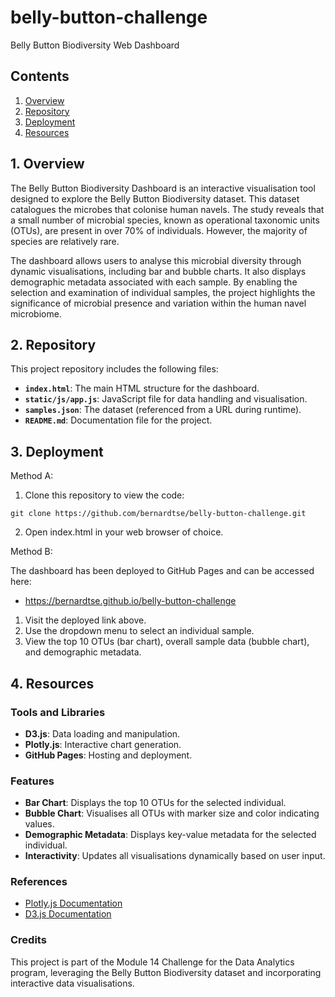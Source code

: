 # belly-button-challenge
Belly Button Biodiversity Web Dashboard

## Contents
1. [Overview](#1-overview)
2. [Repository](#2-repository)
3. [Deployment](#3-deployment)
4. [Resources](#4-resources)

## 1. Overview
The Belly Button Biodiversity Dashboard is an interactive visualisation tool designed to explore the Belly Button Biodiversity dataset. This dataset catalogues the microbes that colonise human navels. The study reveals that a small number of microbial species, known as operational taxonomic units (OTUs), are present in over 70% of individuals. However, the majority of species are relatively rare. 

The dashboard allows users to analyse this microbial diversity through dynamic visualisations, including bar and bubble charts. It also displays demographic metadata associated with each sample. By enabling the selection and examination of individual samples, the project highlights the significance of microbial presence and variation within the human navel microbiome.

## 2. Repository
This project repository includes the following files:
- **`index.html`**: The main HTML structure for the dashboard.
- **`static/js/app.js`**: JavaScript file for data handling and visualisation.
- **`samples.json`**: The dataset (referenced from a URL during runtime).
- **`README.md`**: Documentation file for the project.

## 3. Deployment

Method A:

1. Clone this repository to view the code:
```
git clone https://github.com/bernardtse/belly-button-challenge.git
```
2. Open index.html in your web browser of choice.

Method B:

The dashboard has been deployed to GitHub Pages and can be accessed here:
- https://bernardtse.github.io/belly-button-challenge

1. Visit the deployed link above.
2. Use the dropdown menu to select an individual sample.
3. View the top 10 OTUs (bar chart), overall sample data (bubble chart), and demographic metadata.

## 4. Resources
### Tools and Libraries
- **D3.js**: Data loading and manipulation.
- **Plotly.js**: Interactive chart generation.
- **GitHub Pages**: Hosting and deployment.

### Features
- **Bar Chart**: Displays the top 10 OTUs for the selected individual.
- **Bubble Chart**: Visualises all OTUs with marker size and color indicating values.
- **Demographic Metadata**: Displays key-value metadata for the selected individual.
- **Interactivity**: Updates all visualisations dynamically based on user input.

### References
- [Plotly.js Documentation](https://plotly.com/javascript/)
- [D3.js Documentation](https://d3js.org/)

### Credits
This project is part of the Module 14 Challenge for the Data Analytics program, leveraging the Belly Button Biodiversity dataset and incorporating interactive data visualisations.
